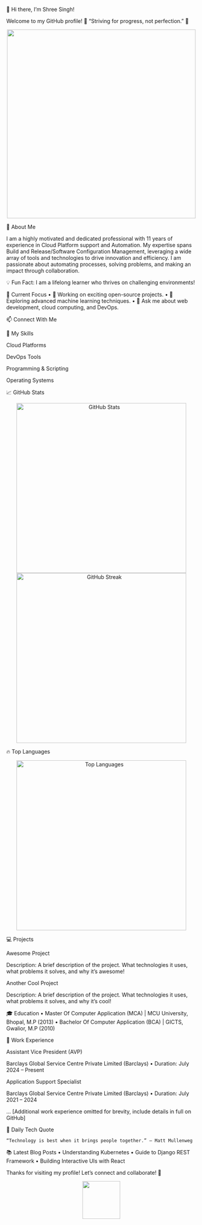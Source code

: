 👋 Hi there, I’m Shree Singh!

Welcome to my GitHub profile! 🎉
“Striving for progress, not perfection.” 🚀

<p align="center">
<img src="https://media.giphy.com/media/qgQUggAC3Pfv687qPC/giphy.gif" width="500"/>
</p>


🌟 About Me

I am a highly motivated and dedicated professional with 11 years of experience in Cloud Platform support and Automation. My expertise spans Build and Release/Software Configuration Management, leveraging a wide array of tools and technologies to drive innovation and efficiency. I am passionate about automating processes, solving problems, and making an impact through collaboration.

💡 Fun Fact: I am a lifelong learner who thrives on challenging environments!

💼 Current Focus
	•	🔭 Working on exciting open-source projects.
	•	🌱 Exploring advanced machine learning techniques.
	•	💬 Ask me about web development, cloud computing, and DevOps.

📫 Connect With Me




🔧 My Skills

Cloud Platforms

DevOps Tools

Programming & Scripting

Operating Systems

📈 GitHub Stats

<p align="center">
<img src="https://github-readme-stats.vercel.app/api?username=singshre&show_icons=true&theme=radical" alt="GitHub Stats" width="450"/>
<img src="https://github-readme-streak-stats.herokuapp.com/?user=singshre&theme=radical" alt="GitHub Streak" width="450"/>
</p>


🔥 Top Languages

<p align="center">
<img src="https://github-readme-stats.vercel.app/api/top-langs/?username=singshre&layout=compact&theme=radical" alt="Top Languages" width="450"/>
</p>


💻 Projects

Awesome Project

Description: A brief description of the project. What technologies it uses, what problems it solves, and why it’s awesome!

Another Cool Project

Description: A brief description of the project. What technologies it uses, what problems it solves, and why it’s cool!

🎓 Education
	•	Master Of Computer Application (MCA) | MCU University, Bhopal, M.P (2013)
	•	Bachelor Of Computer Application (BCA) | GICTS, Gwalior, M.P (2010)

💼 Work Experience

Assistant Vice President (AVP)

Barclays Global Service Centre Private Limited (Barclays)
	•	Duration: July 2024 – Present

Application Support Specialist

Barclays Global Service Centre Private Limited (Barclays)
	•	Duration: July 2021 – 2024

… [Additional work experience omitted for brevity, include details in full on GitHub]

🌟 Daily Tech Quote

	“Technology is best when it brings people together.” – Matt Mullenweg

📚 Latest Blog Posts
	•	Understanding Kubernetes
	•	Guide to Django REST Framework
	•	Building Interactive UIs with React

Thanks for visiting my profile! Let’s connect and collaborate! 💬

<p align="center">
<img src="https://media.giphy.com/media/hvRJCLFzcasrR4ia7z/giphy.gif" width="100"/>
</p>